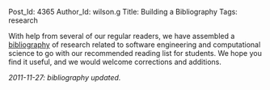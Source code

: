 Post_Id: 4365
Author_Id: wilson.g
Title: Building a Bibliography
Tags: research

<p>With help from several of our regular readers, we have assembled a <a href="{{root_path}}/about/biblio.html">bibliography</a> of research related to software engineering and computational science to go with our recommended reading list for students. We hope you find it useful, and we would welcome corrections and additions.</p>
<p><em>2011-11-27: bibliography updated.</em></p>
